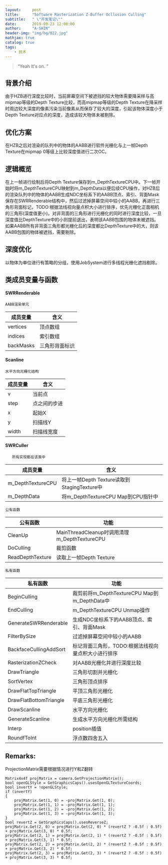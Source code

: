 ```yaml
---
layout:     post
title:      "Software Rasterization Z-Buffer Ocllusion Culling"
subtitle:   " \"开发笔记\""
date:       2019-09-23 12:00:00
author:     "A-SHIN"
header-img: "img/bg/022.jpg"
mathjax: true
catalog: true
tags:
    - 技术
---
```


> “Yeah It's on. ”

## 背景介绍  
由于HZB进行深度比较时，当前屏幕空间下被遮挡的较大物体需要降采样与高mipmap等级的Depth Texture比较，而高mipmap等级的Depth Texture在降采样时周边较大深度的像素污染当前像素从而保存了较大的深度，引起该物体深度小于Depth Texture对应点的深度，造成该较大物体未被剔除。

## 优化方案
在HZB之后对渲染的队列中的物体的AABB进行软件光栅化与上一帧Depth Texture在mipmap 0等级上比较深度值进行二次OC。

## 逻辑概览
在上一帧进行绘制后将Depth Texture保存到m_DepthTextureCPU中。下一帧开始时将m_DepthTextureCPU映射到m_DepthData以便后续CPU操作，对HZB后的渲染队列中的物体的AABB生成NDC坐标系下的AABB顶点、索引、背面Mask保存在SWRRenderable结构中，然后过滤掉屏幕空间中较小的AABB，再进行三角形背面标记，TODO:根据法线视向量点积大小进行排序，优先光栅化正面相机的三角形(深度值更小)。对非背面的三角形进行光栅化的同时进行深度比较，一旦深度值比DepthTexture中的小则提前退出，表明该AABB包围的物体未被遮挡。如果AABB所有非背面三角形都光栅化后的深度都比DepthTexture中的大，则该AABB包围的物体被遮挡，需要剔除。

## 深度优化
以物体为单位进行有策略的分组，使用JobSystem进行多线程光栅化遮挡剔除。

## 类成员变量与函数
#### SWRRenderable
    AABB渲染单元
成员变量 | 含义  
-|-  
vertices | 顶点数组 |  
indices	| 索引数组 |  
backMasks | 三角形背面标识 |  

#### Scanline
    水平方向光栅化结构
成员变量 | 含义  
-|-  
v | 当前点
step | 点之间的步进
x | 起始X
y | 扫描线Y
width | 扫描线宽度

#### SWRCuller
       所有实现都在该类中
成员变量 | 含义  
-|-  
m_DepthTextureCPU | 将上一帧Depth Texture读取到StagingTexture中
m_DepthData	| 将m_DepthTextureCPU Map到CPU指针中

    公有函数
公有函数 | 功能  
-|-  
CleanUp	| MainThreadCleanup时调用清理m_DepthTextureCPU
DoCulling |	裁剪函数
ReadDepthTexture |	读取上一帧Depth Texture

    私有函数
私有函数 | 功能  
-|-  
BeginCulling | 裁剪前将m_DepthTextureCPU Map到m_DepthData中
EndCulling | m_DepthTextureCPU Unmap操作
GenerateSWRRenderable | 生成NDC坐标系下的AABB顶点、索引、背面Mask
FilterBySize | 过滤掉屏幕空间中较小的AABB
BackfaceCullingAddSort | 标记背面三角形，TODO:根据法线视向量点积大小进行排序
RasterizationZCheck |	对AABB光栅化并进行深度比较
DrawTriangle | 三角形切割并光栅化
SortVertex | 三角形顶点排序
DrawFlatTopTriangle | 平顶三角形光栅化
DrawFlatBottomTriangle | 平底三角形光栅化
DrawScanline | 水平方向光栅化
GenerateScanline | 生成水平方向光栅化所需结构
Interp | position插值
RoundfToInt | 浮点数四舍五入

## Remarks:
ProjectionMatrix需要根据情况进行Y和Z翻转
```
Matrix4x4f projMatrix = camera.GetProjectionMatrix();
bool openGLStyle = GetGraphicsCaps().usesOpenGLTextureCoords;
bool invertY = !openGLStyle;
if (invertY)
{
	projMatrix.Get(1, 0) = -projMatrix.Get(1, 0);
	projMatrix.Get(1, 1) = -projMatrix.Get(1, 1);
	projMatrix.Get(1, 2) = -projMatrix.Get(1, 2);
	projMatrix.Get(1, 3) = -projMatrix.Get(1, 3);
}
bool revertZ = GetGraphicsCaps().usesReverseZ;
projMatrix.Get(2, 0) = projMatrix.Get(2, 0) * (revertZ ? -0.5f : 0.5f) + projMatrix.Get(3, 0) * 0.5f;
projMatrix.Get(2, 1) = projMatrix.Get(2, 1) * (revertZ ? -0.5f : 0.5f) + projMatrix.Get(3, 1) * 0.5f;
projMatrix.Get(2, 2) = projMatrix.Get(2, 2) * (revertZ ? -0.5f : 0.5f) + projMatrix.Get(3, 2) * 0.5f;
projMatrix.Get(2, 3) = projMatrix.Get(2, 3) * (revertZ ? -0.5f : 0.5f) + projMatrix.Get(3, 3) * 0.5f;
```